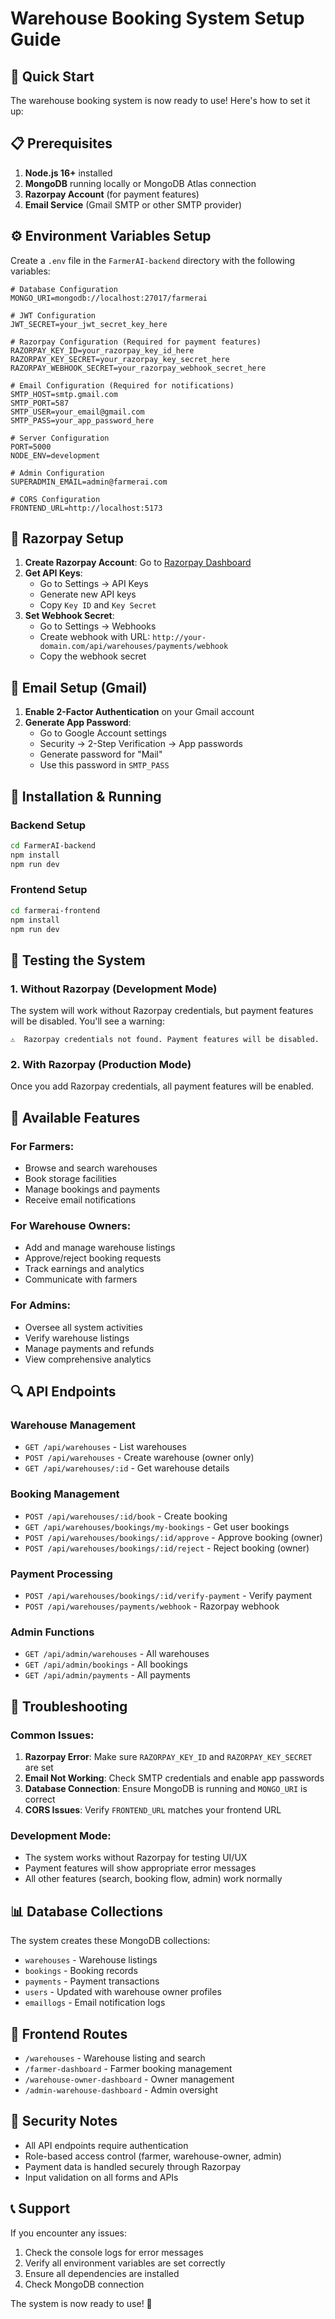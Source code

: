 # Warehouse Booking System Setup Guide

## 🚀 Quick Start

The warehouse booking system is now ready to use! Here's how to set it up:

## 📋 Prerequisites

1. **Node.js 16+** installed
2. **MongoDB** running locally or MongoDB Atlas connection
3. **Razorpay Account** (for payment features)
4. **Email Service** (Gmail SMTP or other SMTP provider)

## ⚙️ Environment Variables Setup

Create a `.env` file in the `FarmerAI-backend` directory with the following variables:

```env
# Database Configuration
MONGO_URI=mongodb://localhost:27017/farmerai

# JWT Configuration
JWT_SECRET=your_jwt_secret_key_here

# Razorpay Configuration (Required for payment features)
RAZORPAY_KEY_ID=your_razorpay_key_id_here
RAZORPAY_KEY_SECRET=your_razorpay_key_secret_here
RAZORPAY_WEBHOOK_SECRET=your_razorpay_webhook_secret_here

# Email Configuration (Required for notifications)
SMTP_HOST=smtp.gmail.com
SMTP_PORT=587
SMTP_USER=your_email@gmail.com
SMTP_PASS=your_app_password_here

# Server Configuration
PORT=5000
NODE_ENV=development

# Admin Configuration
SUPERADMIN_EMAIL=admin@farmerai.com

# CORS Configuration
FRONTEND_URL=http://localhost:5173
```

## 🔧 Razorpay Setup

1. **Create Razorpay Account**: Go to [Razorpay Dashboard](https://dashboard.razorpay.com/)
2. **Get API Keys**: 
   - Go to Settings → API Keys
   - Generate new API keys
   - Copy `Key ID` and `Key Secret`
3. **Set Webhook Secret**:
   - Go to Settings → Webhooks
   - Create webhook with URL: `http://your-domain.com/api/warehouses/payments/webhook`
   - Copy the webhook secret

## 📧 Email Setup (Gmail)

1. **Enable 2-Factor Authentication** on your Gmail account
2. **Generate App Password**:
   - Go to Google Account settings
   - Security → 2-Step Verification → App passwords
   - Generate password for "Mail"
   - Use this password in `SMTP_PASS`

## 🚀 Installation & Running

### Backend Setup
```bash
cd FarmerAI-backend
npm install
npm run dev
```

### Frontend Setup
```bash
cd farmerai-frontend
npm install
npm run dev
```

## 🎯 Testing the System

### 1. **Without Razorpay (Development Mode)**
The system will work without Razorpay credentials, but payment features will be disabled. You'll see a warning:
```
⚠️  Razorpay credentials not found. Payment features will be disabled.
```

### 2. **With Razorpay (Production Mode)**
Once you add Razorpay credentials, all payment features will be enabled.

## 📱 Available Features

### For Farmers:
- Browse and search warehouses
- Book storage facilities
- Manage bookings and payments
- Receive email notifications

### For Warehouse Owners:
- Add and manage warehouse listings
- Approve/reject booking requests
- Track earnings and analytics
- Communicate with farmers

### For Admins:
- Oversee all system activities
- Verify warehouse listings
- Manage payments and refunds
- View comprehensive analytics

## 🔍 API Endpoints

### Warehouse Management
- `GET /api/warehouses` - List warehouses
- `POST /api/warehouses` - Create warehouse (owner only)
- `GET /api/warehouses/:id` - Get warehouse details

### Booking Management
- `POST /api/warehouses/:id/book` - Create booking
- `GET /api/warehouses/bookings/my-bookings` - Get user bookings
- `POST /api/warehouses/bookings/:id/approve` - Approve booking (owner)
- `POST /api/warehouses/bookings/:id/reject` - Reject booking (owner)

### Payment Processing
- `POST /api/warehouses/bookings/:id/verify-payment` - Verify payment
- `POST /api/warehouses/payments/webhook` - Razorpay webhook

### Admin Functions
- `GET /api/admin/warehouses` - All warehouses
- `GET /api/admin/bookings` - All bookings
- `GET /api/admin/payments` - All payments

## 🐛 Troubleshooting

### Common Issues:

1. **Razorpay Error**: Make sure `RAZORPAY_KEY_ID` and `RAZORPAY_KEY_SECRET` are set
2. **Email Not Working**: Check SMTP credentials and enable app passwords
3. **Database Connection**: Ensure MongoDB is running and `MONGO_URI` is correct
4. **CORS Issues**: Verify `FRONTEND_URL` matches your frontend URL

### Development Mode:
- The system works without Razorpay for testing UI/UX
- Payment features will show appropriate error messages
- All other features (search, booking flow, admin) work normally

## 📊 Database Collections

The system creates these MongoDB collections:
- `warehouses` - Warehouse listings
- `bookings` - Booking records
- `payments` - Payment transactions
- `users` - Updated with warehouse owner profiles
- `emaillogs` - Email notification logs

## 🎨 Frontend Routes

- `/warehouses` - Warehouse listing and search
- `/farmer-dashboard` - Farmer booking management
- `/warehouse-owner-dashboard` - Owner management
- `/admin-warehouse-dashboard` - Admin oversight

## 🔐 Security Notes

- All API endpoints require authentication
- Role-based access control (farmer, warehouse-owner, admin)
- Payment data is handled securely through Razorpay
- Input validation on all forms and APIs

## 📞 Support

If you encounter any issues:
1. Check the console logs for error messages
2. Verify all environment variables are set correctly
3. Ensure all dependencies are installed
4. Check MongoDB connection

The system is now ready to use! 🎉





